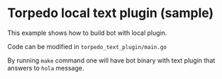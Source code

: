 Torpedo local text plugin (sample)
==

This example shows how to build bot with local plugin.

Code can be modified in `torpedo_text_plugin/main.go`

By running `make` command one will have bot binary with text plugin that answers to `hola` message.
